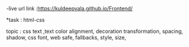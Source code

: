 -live url link :https://kuldeepvala.github.io/Frontend/

*task : html-css

topic : css text ,text color alignment, decoration transformation, spacing, shadow, css font, web safe, fallbacks, style, size,

